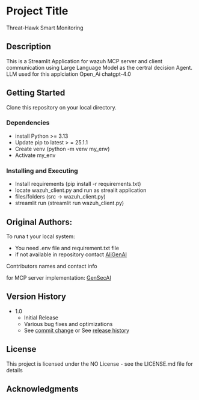 # Project Title

Threat-Hawk Smart Monitoring

## Description

This is a Streamlit Application for wazuh MCP server and client communication using Large Language Model as the certral decision Agent.  LLM used for this applciation Open_Ai chatgpt-4.0

## Getting Started
Clone this repository on your local directory.
### Dependencies

* install Python  >= 3.13
* Update pip to latest > = 25.1.1
* Create venv (python -m venv my_env)
* Activate my_env 

### Installing and Executing

* Install requirements (pip install -r requirements.txt)
* locate wazuh_client.py and run as strealit application
* files/folders (src -> wazuh_client.py)
* streamlit run (streamlit run wazuh_client.py)

## Original Authors:
To runa t your local system:
* You need .env file and requirement.txt file
* if not available in repository contact [AliGenAI](https://github.com/AliGenAI) 
 

Contributors names and contact info

 for MCP server implementation:
  [GenSecAI](https://github.com/gensecaihq)

## Version History

* 1.0
    * Initial Release
    * Various bug fixes and optimizations
    * See [commit change]() or See [release history]()

## License

This project is licensed under the NO License - see the LICENSE.md file for details

## Acknowledgments
